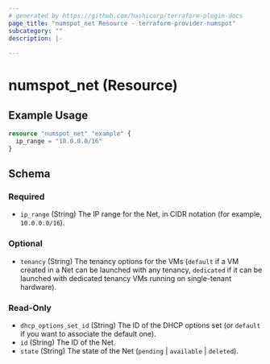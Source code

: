 ```yaml
---
# generated by https://github.com/hashicorp/terraform-plugin-docs
page_title: "numspot_net Resource - terraform-provider-numspot"
subcategory: ""
description: |-
  
---
```


# numspot_net (Resource)



## Example Usage

```terraform
resource "numspot_net" "example" {
  ip_range = "10.0.0.0/16"
}
```

<!-- schema generated by tfplugindocs -->
## Schema

### Required

- `ip_range` (String) The IP range for the Net, in CIDR notation (for example, `10.0.0.0/16`).

### Optional

- `tenancy` (String) The tenancy options for the VMs (`default` if a VM created in a Net can be launched with any tenancy, `dedicated` if it can be launched with dedicated tenancy VMs running on single-tenant hardware).

### Read-Only

- `dhcp_options_set_id` (String) The ID of the DHCP options set (or `default` if you want to associate the default one).
- `id` (String) The ID of the Net.
- `state` (String) The state of the Net (`pending` \| `available` \| `deleted`).
